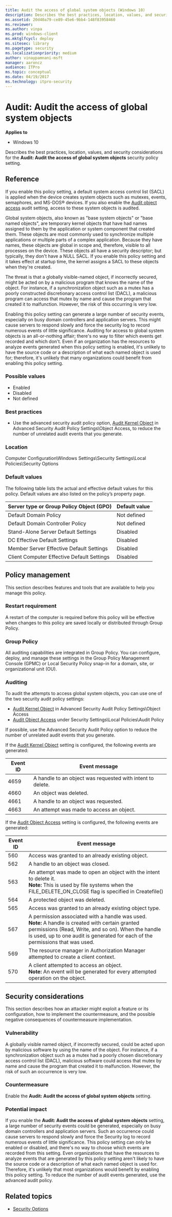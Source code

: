 ```yaml
---
title: Audit the access of global system objects (Windows 10)
description: Describes the best practices, location, values, and security considerations for the audit of the access to global system objects security policy setting.
ms.assetid: 20d40a79-ce89-45e6-9bb4-148f83958460
ms.reviewer: 
ms.author: vinpa
ms.prod: windows-client
ms.mktglfcycl: deploy
ms.sitesec: library
ms.pagetype: security
ms.localizationpriority: medium
author: vinaypamnani-msft
manager: aaroncz
audience: ITPro
ms.topic: conceptual
ms.date: 04/19/2017
ms.technology: itpro-security
---
```


# Audit: Audit the access of global system objects

**Applies to**
-   Windows 10

Describes the best practices, location, values, and security considerations for the **Audit: Audit the access of global system objects** security policy setting.

## Reference

If you enable this policy setting, a default system access control list (SACL) is applied when the device creates system objects such as mutexes, events, semaphores, and MS-DOS® devices. If you also enable the [Audit object access](../auditing/basic-audit-object-access.md) audit setting, access to these system objects is audited.

Global system objects, also known as "base system objects" or "base named objects", are temporary kernel objects that have had names assigned to them by the application or system component that created them. These objects are most commonly used to synchronize multiple applications or multiple parts of a complex application. Because they have names, these objects are global in scope and, therefore, visible to all processes on the device. These objects all have a security descriptor; but typically, they don't have a NULL SACL. If you enable this policy setting and it takes effect at startup time, the kernel assigns a SACL to these objects when they're created.

The threat is that a globally visible-named object, if incorrectly secured, might be acted on by a malicious program that knows the name of the object. For instance, if a synchronization object such as a mutex has a poorly constructed discretionary access control list (DACL), a malicious program can access that mutex by name and cause the program that created it to malfunction. However, the risk of this occurring is very low.

Enabling this policy setting can generate a large number of security events, especially on busy domain controllers and application servers. This might cause servers to respond slowly and force the security log to record numerous events of little significance. Auditing for access to global system objects is an all-or-nothing affair; there's no way to filter which events get recorded and which don't. Even if an organization has the resources to analyze events generated when this policy setting is enabled, it's unlikely to have the source code or a description of what each named object is used for; therefore, it's unlikely that many organizations could benefit from enabling this policy setting.

### Possible values

-   Enabled
-   Disabled
-   Not defined

### Best practices

-   Use the advanced security audit policy option, [Audit Kernel Object](../auditing/audit-kernel-object.md) in Advanced Security Audit Policy Settings\\Object Access, to reduce the number of unrelated audit events that you generate.

### Location

Computer Configuration\\Windows Settings\\Security Settings\\Local Policies\\Security Options

### Default values

The following table lists the actual and effective default values for this policy. Default values are also listed on the policy’s property page.

| Server type or Group Policy Object (GPO) | Default value |
| - | - |
| Default Domain Policy | Not defined | 
| Default Domain Controller Policy | Not defined | 
| Stand-Alone Server Default Settings | Disabled | 
| DC Effective Default Settings | Disabled | 
| Member Server Effective Default Settings | Disabled | 
| Client Computer Effective Default Settings | Disabled | 
 
## Policy management

This section describes features and tools that are available to help you manage this policy.

### Restart requirement

A restart of the computer is required before this policy will be effective when changes to this policy are saved locally or distributed through Group Policy.

### Group Policy

All auditing capabilities are integrated in Group Policy. You can configure, deploy, and manage these settings in the Group Policy Management Console (GPMC) or Local Security Policy snap-in for a domain, site, or organizational unit (OU).

### Auditing

To audit the attempts to access global system objects, you can use one of the two security audit policy settings:

-   [Audit Kernel Object](../auditing/audit-kernel-object.md) in Advanced Security Audit Policy Settings\\Object Access
-   [Audit Object Access](../auditing/basic-audit-object-access.md) under Security Settings\\Local Policies\\Audit Policy

If possible, use the Advanced Security Audit Policy option to reduce the number of unrelated audit events that you generate.

If the [Audit Kernel Object](../auditing/audit-kernel-object.md) setting is configured, the following events are generated:

| Event ID | Event message |
| - | - |
| 4659 | A handle to an object was requested with intent to delete. |  
| 4660 | An object was deleted. |  
| 4661 | A handle to an object was requested. |  
| 4663 | An attempt was made to access an object. |  
 
If the [Audit Object Access](../auditing/basic-audit-object-access.md) setting is configured, the following events are generated:

| Event ID | Event message |
| - | - |
| 560 | Access was granted to an already existing object. | 
| 562 | A handle to an object was closed. | 
| 563 | An attempt was made to open an object with the intent to delete it.<br>**Note:** This is used by file systems when the FILE_DELETE_ON_CLOSE flag is specified in Createfile() |
| 564 | A protected object was deleted. |
| 565 | Access was granted to an already existing object type. | 
| 567 | A permission associated with a handle was used.<br>**Note:**  A handle is created with certain granted permissions (Read, Write, and so on). When the handle is used, up to one audit is generated for each of the permissions that was used. |
| 569 | The resource manager in Authorization Manager attempted to create a client context. | 
| 570 | A client attempted to access an object.<br>**Note:**  An event will be generated for every attempted operation on the object. |

## Security considerations

This section describes how an attacker might exploit a feature or its configuration, how to implement the countermeasure, and the possible negative consequences of countermeasure implementation.

### Vulnerability

A globally visible named object, if incorrectly secured, could be acted upon by malicious software by using the name of the object. For instance, if a synchronization object such as a mutex had a poorly chosen discretionary access control list (DACL), malicious software could access that mutex by name and cause the program that created it to malfunction. However, the risk of such an occurrence is very low.

### Countermeasure

Enable the **Audit: Audit the access of global system objects** setting.

### Potential impact

If you enable the **Audit: Audit the access of global system objects** setting, a large number of security events could be generated, especially on busy domain controllers and application servers. Such an occurrence could cause servers to respond slowly and force the Security log to record numerous events of little significance. This policy setting can only be enabled or disabled, and there's no way to choose which events are recorded from this setting. Even organizations that have the resources to analyze events that are generated by this policy setting aren't likely to have the source code or a description of what each named object is used for. Therefore, it's unlikely that most organizations would benefit by enabling this policy setting.
To reduce the number of audit events generated, use the advanced audit policy.

## Related topics

- [Security Options](security-options.md)
